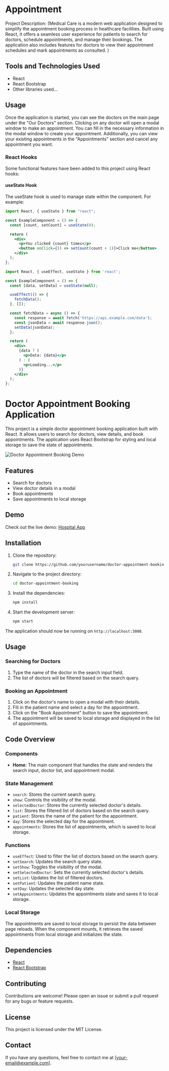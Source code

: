 # Appointment 

Project Description: (Medical Care is a modern web application designed to simplify the appointment booking process in healthcare facilities. Built using React, it offers a seamless user experience for patients to search for doctors, schedule appointments, and manage their bookings. The application also includes features for doctors to view their appointment schedules and mark appointments as consulted.
)

## Tools and Technologies Used

- React
- React Bootstrap
- Other libraries used...


## Usage

Once the application is started, you can see the doctors on the main page under the "Our Doctors" section. Clicking on any doctor will open a modal window to make an appointment. You can fill in the necessary information in the modal window to create your appointment. Additionally, you can view your existing appointments in the "Appointments" section and cancel any appointment you want.

### React Hooks

Some functional features have been added to this project using React hooks:

#### useState Hook

The useState hook is used to manage state within the component. For example:

```jsx
import React, { useState } from "react";

const ExampleComponent = () => {
  const [count, setCount] = useState(0);

  return (
    <div>
      <p>You clicked {count} times</p>
      <button onClick={() => setCount(count + 1)}>Click me</button>
    </div>
  );
};

import React, { useEffect, useState } from 'react';

const ExampleComponent = () => {
  const [data, setData] = useState(null);

  useEffect(() => {
    fetchData();
  }, []);

  const fetchData = async () => {
    const response = await fetch('https://api.example.com/data');
    const jsonData = await response.json();
    setData(jsonData);
  };

  return (
    <div>
      {data ? (
        <p>Data: {data}</p>
      ) : (
        <p>Loading...</p>
      )}
    </div>
  );
};

```













# Doctor Appointment Booking Application

This project is a simple doctor appointment booking application built with React. It allows users to search for doctors, view details, and book appointments. The application uses React Bootstrap for styling and local storage to save the state of appointments.

![Doctor Appointment Booking Demo](https://github.com/MaralTach/hospital-app/raw/master/12-HD-720p.gif)

## Features

- Search for doctors
- View doctor details in a modal
- Book appointments
- Save appointments to local storage

## Demo

Check out the live demo: [Hospital App](https://hospital-app-topaz.vercel.app)

## Installation

1. Clone the repository:

    ```sh
    git clone https://github.com/yourusername/doctor-appointment-booking.git
    ```

2. Navigate to the project directory:

    ```sh
    cd doctor-appointment-booking
    ```

3. Install the dependencies:

    ```sh
    npm install
    ```

4. Start the development server:

    ```sh
    npm start
    ```

The application should now be running on `http://localhost:3000`.

## Usage

### Searching for Doctors

1. Type the name of the doctor in the search input field.
2. The list of doctors will be filtered based on the search query.

### Booking an Appointment

1. Click on the doctor's name to open a modal with their details.
2. Fill in the patient name and select a day for the appointment.
3. Click on the "Book Appointment" button to save the appointment.
4. The appointment will be saved to local storage and displayed in the list of appointments.

## Code Overview

### Components

- **Home**: The main component that handles the state and renders the search input, doctor list, and appointment modal.

### State Management

- `search`: Stores the current search query.
- `show`: Controls the visibility of the modal.
- `selectedDoctor`: Stores the currently selected doctor's details.
- `list`: Stores the filtered list of doctors based on the search query.
- `patient`: Stores the name of the patient for the appointment.
- `day`: Stores the selected day for the appointment.
- `appointments`: Stores the list of appointments, which is saved to local storage.

### Functions

- `useEffect`: Used to filter the list of doctors based on the search query.
- `setSearch`: Updates the search query state.
- `setShow`: Toggles the visibility of the modal.
- `setSelectedDoctor`: Sets the currently selected doctor's details.
- `setList`: Updates the list of filtered doctors.
- `setPatient`: Updates the patient name state.
- `setDay`: Updates the selected day state.
- `setAppointments`: Updates the appointments state and saves it to local storage.

### Local Storage

The appointments are saved to local storage to persist the data between page reloads. When the component mounts, it retrieves the saved appointments from local storage and initializes the state.

## Dependencies

- [React](https://reactjs.org/)
- [React Bootstrap](https://react-bootstrap.github.io/)

## Contributing

Contributions are welcome! Please open an issue or submit a pull request for any bugs or feature requests.

## License

This project is licensed under the MIT License.

## Contact

If you have any questions, feel free to contact me at [your-email@example.com].

